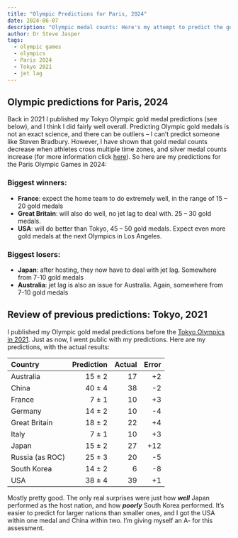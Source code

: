 ```yaml
---
title: "Olympic Predictions for Paris, 2024"
date: 2024-06-07
description: "Olympic medal counts: Here's my attempt to predict the gold medal counts based on jet lag"
author: Dr Steve Jasper
tags:
  - olympic games
  - olympics
  - Paris 2024
  - Tokyo 2021
  - jet lag
---
```


## Olympic predictions for Paris, 2024

Back in 2021 I published my Tokyo Olympic gold medal predictions (see below), and I think I did fairly well overall. Predicting Olympic gold medals is not an exact science, and there can be outliers – I can’t predict someone like Steven Bradbury.  However, I have shown that gold medal counts decrease when athletes cross multiple time zones, and silver medal counts increase (for more information click [here](https://www.frontiersin.org/journals/public-health/articles/10.3389/fpubh.2022.998484/full)). So here are my predictions for the Paris Olympic Games in 2024:

### Biggest winners:

* **France**: expect the home team to do extremely well, in the range of 15 – 20 gold medals
* **Great Britain**: will also do well, no jet lag to deal with. 25 – 30 gold medals.
* **USA**: will do better than Tokyo, 45 – 50 gold medals. Expect even more gold medals at the next Olympics in Los Angeles.

### Biggest losers:

* **Japan**: after hosting, they now have to deal with jet lag. Somewhere from 7-10 gold medals
* **Australia**: jet lag is also an issue for Australia. Again, somewhere from 7-10 gold medals

## Review of previous predictions: Tokyo, 2021

I published my Olympic gold medal predictions before the [Tokyo Olympics in 2021](/olympics/2021/game-of-zones/). Just as now, I went public with my predictions. Here are my predictions, with the actual results:

| Country         | Prediction | Actual | Error |
| :-------------- | ---------: | -----: | ----: |
| Australia       |     15 ± 2 |     17 |    +2 |
| China           |     40 ± 4 |     38 |    -2 |
| France          |      7 ± 1 |     10 |    +3 |
| Germany         |     14 ± 2 |     10 |    -4 |
| Great Britain   |     18 ± 2 |     22 |    +4 |
| Italy           |      7 ± 1 |     10 |    +3 |
| Japan           |     15 ± 2 |     27 |   +12 |
| Russia (as ROC) |     25 ± 3 |     20 |    -5 |
| South Korea     |     14 ± 2 |      6 |    -8 |
| USA             |     38 ± 4 |     39 |    +1 |

Mostly pretty good. The only real surprises were just how ***well*** Japan performed as the host nation, and how ***poorly*** South Korea performed. It’s easier to predict for larger nations than smaller ones, and I got the USA within one medal and China within two. I’m giving myself an A- for this assessment.
